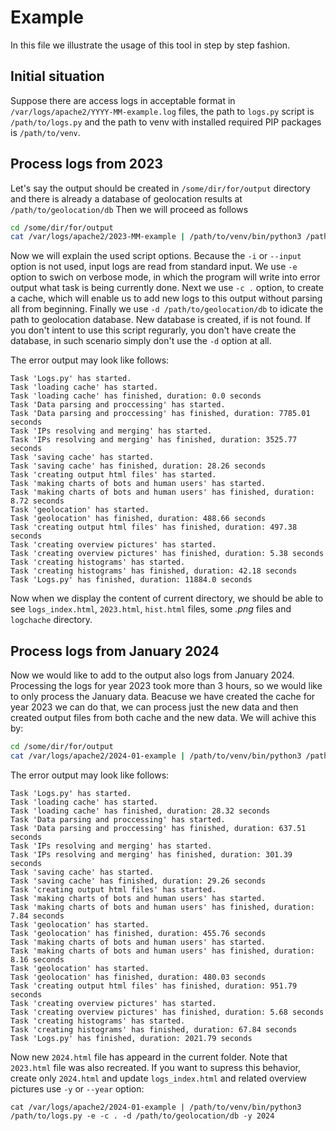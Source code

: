 # Example

In this file we illustrate the usage of this tool in step by step fashion.
 
## Initial situation
Suppose there are access logs in acceptable format in `/var/logs/apache2/YYYY-MM-example.log` files,
the path to `logs.py` script is `/path/to/logs.py` and 
the path to venv with installed required PIP packages is `/path/to/venv`.

## Process logs from 2023
Let's say the output should be created in `/some/dir/for/output` directory
and there is already a database of geolocation results at `/path/to/geolocation/db`
Then we will proceed as follows

```sh
cd /some/dir/for/output
cat /var/logs/apache2/2023-MM-example | /path/to/venv/bin/python3 /path/to/logs.py -e -c . -d /path/to/geolocation/db 
```

Now we will explain the used script options.
Because the `-i` or `--input` option is not used, input logs are read from standard input.
We use `-e` option to swich on verbose mode, in which the program will write into error output what task is being currently done. Next we use `-c .` option, to create a cache,
which will enable us to add new logs to this output without parsing all from beginning.
Finally we use `-d /path/to/geolocation/db` to idicate the path to geolocation database.
New database is created, if is not found. If you don't intent to use this script regurarly,
you don't have create the database, in such scenario simply don't use the `-d` option at all.

The error output may look like follows:
```
Task 'Logs.py' has started.
Task 'loading cache' has started.
Task 'loading cache' has finished, duration: 0.0 seconds
Task 'Data parsing and proccessing' has started.
Task 'Data parsing and proccessing' has finished, duration: 7785.01 seconds
Task 'IPs resolving and merging' has started.
Task 'IPs resolving and merging' has finished, duration: 3525.77 seconds
Task 'saving cache' has started.
Task 'saving cache' has finished, duration: 28.26 seconds
Task 'creating output html files' has started.
Task 'making charts of bots and human users' has started.
Task 'making charts of bots and human users' has finished, duration: 8.72 seconds
Task 'geolocation' has started.
Task 'geolocation' has finished, duration: 488.66 seconds
Task 'creating output html files' has finished, duration: 497.38 seconds
Task 'creating overview pictures' has started.
Task 'creating overview pictures' has finished, duration: 5.38 seconds
Task 'creating histograms' has started.
Task 'creating histograms' has finished, duration: 42.18 seconds
Task 'Logs.py' has finished, duration: 11884.0 seconds
```

Now when we display the content of current directory, we should be able to see
`logs_index.html`, `2023.html`, `hist.html` files, some *.png* files and 
`logchache` directory.

## Process logs from January 2024

Now we would like to add to the output also logs from January 2024.
Processing the logs for year 2023 took more than 3 hours, so we would like
to only process the January data. Beacuse we have created the cache for year 2023
we can do that, we can process just the new data and then created output files from 
both cache and the new data. We will achive this by:

```sh
cd /some/dir/for/output
cat /var/logs/apache2/2024-01-example | /path/to/venv/bin/python3 /path/to/logs.py -e -c . -d /path/to/geolocation/db 
```

The error output may look like follows:
```
Task 'Logs.py' has started.
Task 'loading cache' has started.
Task 'loading cache' has finished, duration: 28.32 seconds
Task 'Data parsing and proccessing' has started.
Task 'Data parsing and proccessing' has finished, duration: 637.51 seconds
Task 'IPs resolving and merging' has started.
Task 'IPs resolving and merging' has finished, duration: 301.39 seconds
Task 'saving cache' has started.
Task 'saving cache' has finished, duration: 29.26 seconds
Task 'creating output html files' has started.
Task 'making charts of bots and human users' has started.
Task 'making charts of bots and human users' has finished, duration: 7.84 seconds
Task 'geolocation' has started.
Task 'geolocation' has finished, duration: 455.76 seconds
Task 'making charts of bots and human users' has started.
Task 'making charts of bots and human users' has finished, duration: 8.16 seconds
Task 'geolocation' has started.
Task 'geolocation' has finished, duration: 480.03 seconds
Task 'creating output html files' has finished, duration: 951.79 seconds
Task 'creating overview pictures' has started.
Task 'creating overview pictures' has finished, duration: 5.68 seconds
Task 'creating histograms' has started.
Task 'creating histograms' has finished, duration: 67.84 seconds
Task 'Logs.py' has finished, duration: 2021.79 seconds
```

Now new `2024.html` file has appeard in the current folder.
Note that `2023.html` file was also recreated. If you want to supress this behavior, 
create only `2024.html` and update `logs_index.html` and related overview pictures
use `-y` or `--year` option:
```
cat /var/logs/apache2/2024-01-example | /path/to/venv/bin/python3 /path/to/logs.py -e -c . -d /path/to/geolocation/db -y 2024
```
